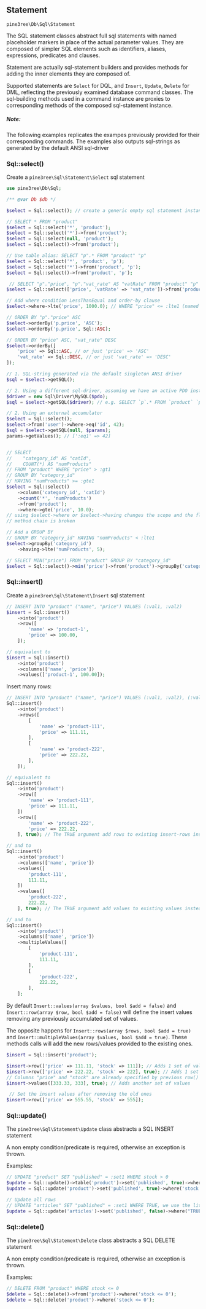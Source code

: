 ## Statement

`pine3ree\Db\Sql\Statement`

The SQL statement classes abstract full sql statements with named placeholder markers
in place of the actual parameter values. They are composed of simpler SQL elements
such as identifiers, aliases, expressions, predicates and clauses.

Statement are actually sql-statement builders and provides methods for adding the
inner elements they are composed of.

Supported statements are `Select` for DQL, and `Insert`, `Update`, `Delete` for DML,
reflecting the previously examined database command classes. The sql-building methods
used in a command instance are proxies to corresponding methods of the composed
sql-statement instance.

##### Note:
The following examples replicates the exampes previously provided for their
corresponding commands. The examples also outputs sql-strings as generated by
the default ANSI sql-driver

### Sql::select()

Create a `pine3ree\Sql\Statement\Select` sql statement

```php
use pine3ree\Db\Sql;

/** @var Db $db */

$select = Sql::select(); // create a generic empty sql statement instance

// SELECT * FROM "product"
$select = Sql::select('*', 'product');
$select = Sql::select('*')->from('product');
$select = Sql::select(null, 'product');
$select = Sql::select()->from('product');

// Use table alias: SELECT "p".* FROM "product" "p"
$select = Sql::select('*', 'product', 'p');
$select = Sql::select('*')->from('product', 'p');
$select = Sql::select()->from('product', 'p');

 // SELECT "p"."price", "p"."vat_rate" AS "vatRate" FROM "product" "p"
$select = Sql::select(['price', 'vatRate' => 'vat_rate'])->from('product', 'p');

// Add where condition LessThanEqual and order-by clause
$select->where->lte('price', 1000.0); // WHERE "price" <= :lte1 (named parameter marker)

// ORDER BY "p"."price" ASC
$select->orderBy('p.price', 'ASC');
$select->orderBy('p.price', Sql::ASC);

// ORDER BY "price" ASC, "vat_rate" DESC
$select->orderBy([
    'price' => Sql::ASC, // or just 'price' => 'ASC'
    'vat_rate' => Sql::DESC, // or just 'vat_rate' => 'DESC'
]);

// 1. SQL-string generated via the default singleton ANSI driver
$sql = $select->getSQL();

// 2. Using a different sql-driver, assuming we have an active PDO instance
$driver = new Sql\Driver\MySQL($pdo);
$sql = $select->getSQL($driver); // e.g. SELECT `p`.* FROM `product` `p`

// 2. Using an external accumulator
$select = Sql::select();
$select->from('user')->where->eq('id', 42);
$sql = $select->getSQL(null, $params);
params->getValues(); // [':eq1' => 42]


// SELECT
//    "category_id" AS "catId",
//    COUNT(*) AS "numProducts"
// FROM "product" WHERE "price" > :gt1
// GROUP BY "category_id"
// HAVING "numProducts" >= :gte1
$select = Sql::select()
    ->column('category_id', 'catId')
    ->count('*', 'numProducts')
    ->from('product');
    ->where->gte('price', 10.0);
// using $select->where or $select->having changes the scope and the fluent interface
// method chain is broken

// Add a GROUP BY
// GROUP BY "category_id" HAVING "numProducts" < :lte1
$select->groupBy('category_id')
    ->having->lte('numProducts', 5);

// SELECT MIN("price") FROM "product" GROUP BY "category_id"
$select = Sql::select()->min('price')->from('product')->groupBy('category_id');
```


### Sql::insert()

Create a `pine3ree\Sql\Statement\Insert` sql statement

```php
// INSERT INTO "product" ("name", "price") VALUES (:val1, :val2)
$insert = Sql::insert()
    ->into('product')
    ->row([
        'name' => 'product-1',
        'price' => 100.00,
    ]);

// equivalent to
$insert = Sql::insert()
    ->into('product')
    ->columns(['name', 'price'])
    ->values(['product-1', 100.00]);
```

Insert many rows:

```php
// INSERT INTO "product" ("name", "price") VALUES (:val1, :val2), (:val3, :val4)
Sql::insert()
    ->into('product')
    ->rows([
        [
            'name' => 'product-111',
            'price' => 111.11,
        ],
        [
            'name' => 'product-222',
            'price' => 222.22,
        ],
    ]);

// equivalent to
Sql::insert()
    ->into('product')
    ->row([
        'name' => 'product-111',
        'price' => 111.11,
    ])
    ->row([
        'name' => 'product-222',
        'price' => 222.22,
    ], true); // The TRUE argument add rows to existing insert-rows instead of replacing them

// and to
Sql::insert()
    ->into('product')
    ->columns(['name', 'price'])
    ->values([
        'product-111',
        111.11,
    ])
    ->values([
        'product-222',
        222.22,
    ], true); // The TRUE argument add values to existing values instead of replacing them

// and to
Sql::insert()
    ->into('product')
    ->columns(['name', 'price'])
    ->multipleValues([
        [
            'product-111',
            111.11,
        ],
        [
            'product-222',
            222.22,
        ],
    ];
```

By default `Insert::values(array $values, bool $add = false)` and
`Insert::row(array $row, bool $add = false)` will define the insert values
removing any previously accumulated set of values.

The opposite happens for `Insert::rows(array $rows, bool $add = true)` and
`Insert::multipleValues(array $values, bool $add = true)`. These methods calls
will add the new rows/values provided to the existing ones.

```php
$insert = Sql::insert('product');

$insert->row(['price' => 111.11, 'stock' => 111]); // Adds 1 set of values
$insert->row(['price' => 222.22, 'stock' => 222], true); // Adds 1 set of values
// Columns "price" and "stock" are already specified by previous row() calls
$insert->values([333.33, 333], true); // Adds another set of values

 // Set the insert values after removing the old ones
$insert->row(['price' => 555.55, 'stock' => 555]);
```


### Sql::update()

The `pine3ree\Sql\Statement\Update` class abstracts a SQL INSERT statement

A non empty condition/predicate is required, otherwise an exception is thrown.

Examples:

```php
// UPDATE "product" SET "published" = :set1 WHERE stock > 0
$update = Sql::update()->table('product')->set('published', true)->where('stock > 0');
$update = Sql::update('product')->set('published', true)->where('stock > 0');

// Update all rows
// UPDATE "articles" SET "published" = :set1 WHERE TRUE, we use the literal "TRUE" to update all records
$update = Sql::update('articles')->set('published', false)->where("TRUE");
```


### Sql::delete()

The `pine3ree\Sql\Statement\Delete` class abstracts a SQL DELETE statement

A non empty condition/predicate is required, otherwise an exception is thrown.

Examples:
```php
// DELETE FROM "product" WHERE stock <= 0
$delete = Sql::delete()->from('product')->where('stock <= 0');
$delete = Sql::delete('product')->where('stock <= 0');

```

